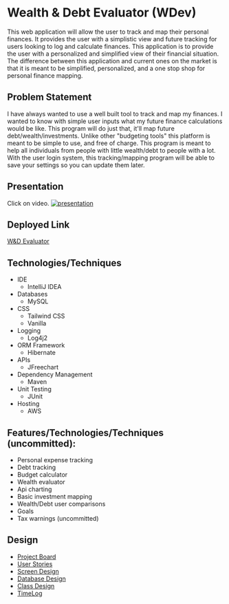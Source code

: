 # Wealth & Debt Evaluator (WDev)

This web application will allow the user to track and map their personal finances. It provides the user with a simplistic view and future tracking for users looking to log and calculate finances. This application is to provide the user with a personalized and simplified view of their financial situation. The difference between this application and current ones on the market is that it is meant to be simplified, personalized, and a one stop shop for personal finance mapping.

## Problem Statement
I have always wanted to use a well built tool to track and map my finances. I wanted to know with simple user inputs what my future finance calculations would be like. This program will do just that, it'll map future debt/wealth/investments. Unlike other "budgeting tools" this platform is meant to be simple to use, and free of charge. This program is meant to help all individuals from people with little wealth/debt to people with a lot. With the user login system, this tracking/mapping program will be able to save your settings so you can update them later.

## Presentation
Click on video.
[![presentation](https://happydogclipsandkennels.files.wordpress.com/2019/08/happy-dog-country-clips-and-kennels-happy-dog-photos-1.png?w=1280&h=853&crop=1)](https://www.youtube.com/watch?v=_Ue8c5uBF34 "Indie Project Presentation")

## Deployed Link
[W&D Evaluator](http://indieproject-env.eba-rqviw5bv.us-east-2.elasticbeanstalk.com/)

## Technologies/Techniques
* IDE
	* IntelliJ IDEA
* Databases
	* MySQL
* CSS
	* Tailwind CSS
	* Vanilla
* Logging
	* Log4j2
* ORM Framework
	* Hibernate
* APIs
	* JFreechart
* Dependency Management
	* Maven
* Unit Testing
	* JUnit
* Hosting
	* AWS
	
## Features/Technologies/Techniques (uncommitted):
* Personal expense tracking
* Debt tracking
* Budget calculator
* Wealth evaluator
* Api charting
* Basic investment mapping
* Wealth/Debt user comparisons
* Goals
* Tax warnings (uncommitted)

## Design
* [Project Board](https://trello.com/b/SI20YppP/wealth-debt-evaluator-wdev)
* [User Stories](/userStories.md)
* [Screen Design](/screenDesign.md)
* [Database Design](/DatabaseDesign)
* [Class Design](/)
* [TimeLog](/timeLog.md)

